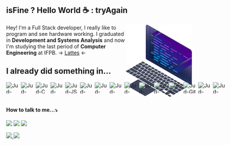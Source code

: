 ## isFine ? Hello World :coffee: : tryAgain

<img src="./img/computer.png" width="180px" align="right" alt="Computer">

<p align="left"> 
  Hey! I'm a Full Stack developer, I really like to program and see hardware working. I graduated in <strong>Development and Systems Analysis</strong> and now I'm studying the last period of <strong>Computer Engineering</strong> at IFPB. -> <a href="http://lattes.cnpq.br/9878253455373113" target="_blank">Lattes</a> <-
</p>

## I already did something in...
<div style="display: flex; justify-content: space-between">
  <img align="center" alt="Jud-Python" height="30" width="40" src="https://cdn.jsdelivr.net/gh/devicons/devicon/icons/python/python-original.svg" />    
  <img align="center" alt="Jud-C++" height="30" width="40" src="https://cdn.jsdelivr.net/gh/devicons/devicon/icons/cplusplus/cplusplus-original.svg" />          
  <img align="center" alt="Jud-C" height="30" width="40" src="https://cdn.jsdelivr.net/gh/devicons/devicon/icons/c/c-original.svg" />          
  <img align="center" alt="Jud-Java" height="30" width="40" src="https://cdn.jsdelivr.net/gh/devicons/devicon/icons/java/java-original.svg" />          
  <img align="center" alt="Jud-JS" height="30" width="40" src="https://cdn.jsdelivr.net/gh/devicons/devicon/icons/javascript/javascript-original.svg" />          
  <img align="center" alt="Jud-TypeScript" height="30" width="40" src="https://cdn.jsdelivr.net/gh/devicons/devicon/icons/typescript/typescript-original.svg" />
  <img align="center" alt="Jud-Angular" height="30" width="40" src="https://cdn.jsdelivr.net/gh/devicons/devicon/icons/angularjs/angularjs-original.svg" />          
  <img align="center" alt="Jud-PHP" height="30" width="40" src="https://cdn.jsdelivr.net/gh/devicons/devicon/icons/php/php-original.svg" />
  <img align="center" alt="Jud-HTML5" height="30" width="40" src="https://cdn.jsdelivr.net/gh/devicons/devicon/icons/html5/html5-original.svg" />          
  <img align="center" alt="Jud-CSS3" height="30" width="40" src="https://cdn.jsdelivr.net/gh/devicons/devicon/icons/css3/css3-original.svg" />
  <img align="center" alt="Jud-Mysql" height="30" width="40" src="https://cdn.jsdelivr.net/gh/devicons/devicon/icons/mysql/mysql-original.svg" />          
  <img align="center" alt="Jud-AWS" height="30" width="40" src="https://cdn.jsdelivr.net/gh/devicons/devicon/icons/amazonwebservices/amazonwebservices-original.svg" />
  <img align="center" alt="Jud-Git" height="30" width="40" src="https://cdn.jsdelivr.net/gh/devicons/devicon/icons/git/git-original.svg" />          
  <img align="center" alt="Jud-VSCode" height="30" width="40" src="https://cdn.jsdelivr.net/gh/devicons/devicon/icons/vscode/vscode-original.svg" />          
  <img align="center" alt="Jud-Linux" height="30" width="40" src="https://cdn.jsdelivr.net/gh/devicons/devicon/icons/linux/linux-original.svg" />         
</div>

<br>

#### How to talk to me...⤵️

<p align="left">
  <a href="mailto:judenilson@gmail.com" alt="Gmail" target="_blank">
  <img src="https://img.shields.io/badge/-Gmail-FF0000?style=flat-square&labelColor=FF0000&logo=gmail&logoColor=white&link=mailto:judenilson@gmail.com" /></a>

<a href="https://www.linkedin.com/in/judenilson/" alt="Linkedin" target="_blank">
  <img src="https://img.shields.io/badge/-Linkedin-0e76a8?style=flat-square&logo=Linkedin&logoColor=white&link=https://www.linkedin.com/in/judenilson/" /></a>

<a href="https://www.instagram.com/judenilson" alt="Instagram" target="_blank">
  <img src="https://img.shields.io/badge/-Instagram-DF0174?style=flat-square&labelColor=DF0174&logo=instagram&logoColor=white&link=https://www.instagram.com/judenilson"/></a>
</p>

<div style="display: flex; justify-content: space-between;" align="center">
  <a href="judenilson">
  <img height="180em" src="https://github-readme-stats.vercel.app/api?username=judenilson&show_icons=true&theme=tokyonight&include_all_commits=true&count_private=true"/>
  <img height="180em" src="https://github-readme-stats.vercel.app/api/top-langs/?username=judenilson&layout=compact&langs_count=7&theme=tokyonight"/>
  </a>
</div>
 
